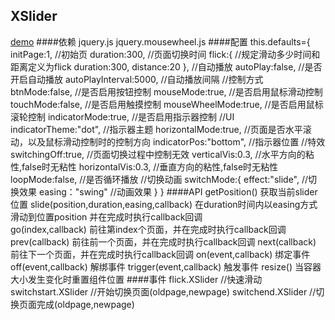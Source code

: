 XSlider
-
[demo](http://princekin.tjxuechuang.com/projects/xslider/index.html)
####依赖
    jquery.js
    jquery.mousewheel.js
####配置
    this.defaults={
        initPage:1,             //初始页
        duration:300,           //页面切换时间
        flick:{                 //规定滑动多少时间和距离定义为flick
            duration:300,
            distance:20
        },
        //自动播放
        autoPlay:false,         //是否开启自动播放
        autoPlayInterval:5000,  //自动播放间隔
        //控制方式
        btnMode:false,          //是否启用按钮控制
        mouseMode:true,         //是否启用鼠标滑动控制
        touchMode:false,        //是否启用触摸控制
        mouseWheelMode:true,    //是否启用鼠标滚轮控制
        indicatorMode:true,     //是否启用指示器控制
        //UI
		indicatorTheme:"dot",	//指示器主题
        horizontalMode:true,    //页面是否水平滚动，以及鼠标滑动控制时的控制方向
        indicatorPos:"bottom",  //指示器位置
        //特效
        switchingOff:true,      //页面切换过程中控制无效
		verticalVis:0.3,		//水平方向的粘性,false时无粘性
        horizontalVis:0.3,		//垂直方向的粘性,false时无粘性
        loopMode:false,         //是否循环播放
        //切换动画
        switchMode:{
           effect:"slide",      //切换效果
		   easing："swing"		//动画效果
        }
    }
####API
    getPosition()               获取当前slider位置
    slide(position,duration,easing,callback)
                                在duration时间内以easing方式滑动到位置position
                                并在完成时执行callback回调                              
    go(index,callback)          前往第index个页面，并在完成时执行callback回调
    prev(callback)              前往前一个页面，并在完成时执行callback回调
    next(callback)              前往下一个页面，并在完成时执行callback回调
    on(event,callback)          绑定事件
    off(event,callback)         解绑事件
    trigger(event,callback)     触发事件
    resize()                    当容器大小发生变化时重置组件位置
####事件
    flick.XSlider               //快速滑动
    switchstart.XSlider         //开始切换页面(oldpage,newpage)
    switchend.XSlider           //切换页面完成(oldpage,newpage)